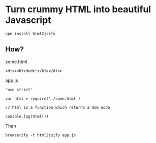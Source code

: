 # Turn crummy HTML into beautiful Javascript

    npm install html2jsify

## How?

some.html

    <div><h1>dude!</h1></div>

app.js

    'use strict'

    var html = require('./some.html')

    // html is a function which returns a dom node

    console.log(html())

Then

    browserify -t html2jsify app.js
